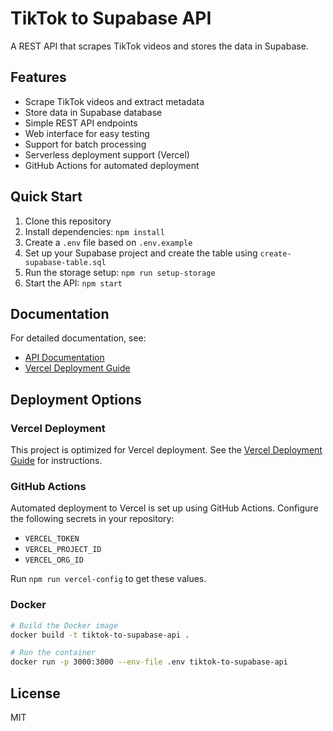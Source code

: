 # TikTok to Supabase API

A REST API that scrapes TikTok videos and stores the data in Supabase.

## Features

- Scrape TikTok videos and extract metadata
- Store data in Supabase database
- Simple REST API endpoints
- Web interface for easy testing
- Support for batch processing
- Serverless deployment support (Vercel)
- GitHub Actions for automated deployment

## Quick Start

1. Clone this repository
2. Install dependencies: `npm install`
3. Create a `.env` file based on `.env.example`
4. Set up your Supabase project and create the table using `create-supabase-table.sql`
5. Run the storage setup: `npm run setup-storage`
6. Start the API: `npm start`

## Documentation

For detailed documentation, see:

- [API Documentation](./API_README.md)
- [Vercel Deployment Guide](./VERCEL_DEPLOYMENT.md)

## Deployment Options

### Vercel Deployment

This project is optimized for Vercel deployment. See the [Vercel Deployment Guide](./VERCEL_DEPLOYMENT.md) for instructions.

### GitHub Actions

Automated deployment to Vercel is set up using GitHub Actions. Configure the following secrets in your repository:

- `VERCEL_TOKEN`
- `VERCEL_PROJECT_ID`
- `VERCEL_ORG_ID`

Run `npm run vercel-config` to get these values.

### Docker

```bash
# Build the Docker image
docker build -t tiktok-to-supabase-api .

# Run the container
docker run -p 3000:3000 --env-file .env tiktok-to-supabase-api
```

## License

MIT 